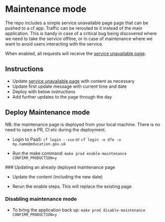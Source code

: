 # Maintenance mode

The repo includes a simple service unavailable page page that can be pushed to a cf app.  Traffic can be rerouted to it instead of the main application. This is handy in case of a critical bug being discovered where we need to take the service offline, or in case of maintenance where we want to avoid users interacting with the service.

When enabled, all requests will receive the [service unavailable page](/service_unavailable_page/web/public/internal/index.html).

## Instructions

* Update [service unavailable page](/service_unavailable_page/web/public/internal/index.html) with content as necessary
* Update first update message with current time and date
* Deploy with below instructions
* Add further updates to the page through the day

## Deploy Maintenance mode

NB: the maintenance page is deployed from your local machine. There is no need to open a PR, CI etc during the deployment.

* Login to PaaS: `cf login --sso` or `cf login -o dfe -u my.name@education.gov.uk`

* Run the make command: `make prod enable-maintenance CONFIRM_PRODUCTION=y`

### Updating an already deployed maintenance page

* Update the content (including the new date)

* Rerun the enable steps. This will replace the existing page


### Disabling maintenance mode

* To bring the application back up: `make prod disable-maintenance CONFIRM_PRODUCTION=y`
